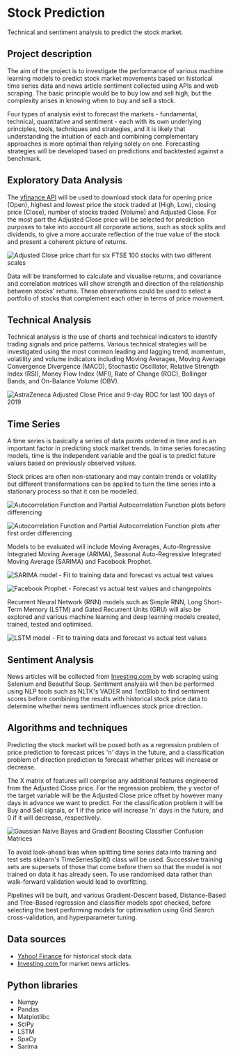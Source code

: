 # Stock Prediction
Technical and sentiment analysis to predict the stock market.

## Project description
The aim of the project is to investigate the performance of various machine learning models to predict stock market movements based on historical time series data and news article sentiment collected using APIs and web scraping. The basic principle would be to buy low and sell high, but the complexity arises in knowing when to buy and sell a stock.

Four types of analysis exist to forecast the markets - fundamental, technical, quantitative and sentiment - each with its own underlying principles, tools, techniques and strategies, and it is likely that understanding the intuition of each and combining complementary approaches is more optimal than relying solely on one. Forecasting strategies will be developed based on predictions and backtested against a benchmark.


## Exploratory Data Analysis
The [yfinance API](https://github.com/ranaroussi/yfinance) will be used to download stock data for opening price (Open), highest and lowest price the stock traded at (High, Low), closing price (Close), number of stocks traded (Volume) and Adjusted Close. For the most part the Adjusted Close price will be selected for prediction purposes to take into account all corporate actions, such as stock splits and dividends, to give a more accurate reflection of the true value of the stock and present a coherent picture of returns.

![Adjusted Close price chart for six FTSE 100 stocks with two different scales](https://github.com/alisonmitchell/Stock-Prediction/blob/main/Images/adjusted-close-price.png?raw=true)

Data will be transformed to calculate and visualise returns, and covariance and correlation matrices will show strength and direction of the relationship between stocks' returns. These observations could be used to select a portfolio of stocks that complement each other in terms of price movement.

## Technical Analysis
Technical analysis is the use of charts and technical indicators to identify trading signals and price patterns. Various technical strategies will be investigated using the most common leading and lagging trend, momentum, volatility and volume indicators including Moving Averages, Moving Average Convergence Divergence (MACD), Stochastic Oscillator, Relative Strength Index (RSI), Money Flow Index (MFI), Rate of Change (ROC), Bollinger Bands, and On-Balance Volume (OBV).

![AstraZeneca Adjusted Close Price and 9-day ROC for last 100 days of 2019](https://github.com/alisonmitchell/Stock-Prediction/blob/main/Images/astrazeneca-adjusted-close-price-and-9-day-roc-for-last-100-days-of-2019.png?raw=true)

## Time Series
A time series is basically a series of data points ordered in time and is an important factor in predicting stock market trends. In time series forecasting models, time is the independent variable and the goal is to predict future values based on previously observed values.

Stock prices are often non-stationary and may contain trends or volatility but different transformations can be applied to turn the time series into a stationary process so that it can be modelled.

![Autocorrelation Function and Partial Autocorrelation Function plots before differencing](https://github.com/alisonmitchell/Stock-Prediction/blob/main/Images/acf-and-pacf-plots-of-aztrazeneca-adjusted-close-price-before-differencing.png?raw=true)



![Autocorrelation Function and Partial Autocorrelation Function plots after first order differencing](https://github.com/alisonmitchell/Stock-Prediction/blob/main/Images/acf-and-pacf-plots-of-aztrazeneca-adjusted-close-price-after-differencing.png?raw=true)

Models to be evaluated will include Moving Averages, Auto-Regressive Integrated Moving Average (ARIMA), Seasonal Auto-Regressive Integrated Moving Average (SARIMA) and Facebook Prophet.

![SARIMA model - Fit to training data and forecast vs actual test values](https://github.com/alisonmitchell/Stock-Prediction/blob/main/Images/sarima-plot-of-fit-to-training-data-and-forecast-vs-actual-test-values-and-confidence-interval.png?raw=true)

![Facebook Prophet - Forecast vs actual test values and changepoints](https://github.com/alisonmitchell/Stock-Prediction/blob/main/Images/facebook-prophet-forecast-vs-actual-test-values-and-changepoints.png?raw=true)

Recurrent Neural Network (RNN) models such as Simple RNN, Long Short-Term Memory (LSTM) and Gated Recurrent Units (GRU) will also be explored and various machine learning and deep learning models created, trained, tested and optimised.

![LSTM model - Fit to training data and forecast vs actual test values](https://github.com/alisonmitchell/Stock-Prediction/blob/main/Images/lstm-plot-of-fit-to-training-data-and-forecast-vs-actual-test-values.png?raw=true)

## Sentiment Analysis
News articles will be collected from [Investing.com ](https://uk.investing.com/) by web scraping using Selenium and Beautiful Soup. Sentiment analysis will then be performed using NLP tools such as NLTK's VADER and TextBlob to find sentiment scores before combining the results with historical stock price data to determine whether news sentiment influences stock price direction.

## Algorithms and techniques
Predicting the stock market will be posed both as a regression problem of price prediction to forecast prices 'n' days in the future, and a classification problem of direction prediction to forecast whether prices will increase or decrease.

The X matrix of features will comprise any additional features engineered from the Adjusted Close price. For the regression problem, the y vector of the target variable will be the Adjusted Close price offset by however many days in advance we want to predict. For the classification problem it will be Buy and Sell signals, or 1 if the price will increase 'n' days in the future, and 0 if it will decrease, respectively.

![Gaussian Naive Bayes and Gradient Boosting Classifier Confusion Matrices](https://github.com/alisonmitchell/Stock-Prediction/blob/main/Images/classifier-confusion-matrices.png?raw=true)

To avoid look-ahead bias when splitting time series data into training and test sets sklearn's TimeSeriesSplit() class will be used. Successive training sets are supersets of those that come before them so that the model is not trained on data it has already seen. To use randomised data rather than walk-forward validation would lead to overfitting.

Pipelines will be built, and various Gradient-Descent based, Distance-Based and Tree-Based regression and classifier models spot checked, before selecting the best performing models for optimisation using Grid Search cross-validation, and hyperparameter tuning.

## Data sources

* [Yahoo! Finance](https://uk.finance.yahoo.com/) for historical stock data.
* [Investing.com ](https://uk.investing.com/) for market news articles.

## Python libraries

* Numpy
* Pandas
* Matplotlibc
* SciPy
* LSTM
* SpaCy
* Sarima

